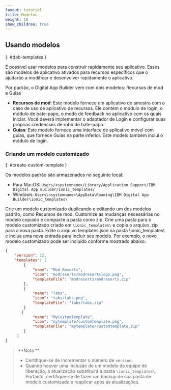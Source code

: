 ```yaml
---
layout: tutorial
title: Modelos
weight: 18
show_children: true
---
```

<!-- NLS_CHARSET=UTF-8 -->
## Usando modelos
{: #dab-templates }

É possível usar modelos para construir rapidamente seu aplicativo. Esses são modelos de aplicativo ativados para recursos específicos que o ajudarão a modificar e desenvolver rapidamente o aplicativo.

Por padrão, o Digital App Builder vem com dois modelos: Recursos de mod e Guias

* **Recursos de mod**: Este modelo fornece um aplicativo de amostra com o caso de uso de aplicativo de recursos. Ele contém o módulo de login, o módulo de bate-papo, o modo de feedback no aplicativo com os quais iniciar. Você deverá implementar o adaptador de Login e configurar suas próprias credenciais de robô de bate-papo. 
* **Guias**: Este modelo fornece uma interface de aplicativo móvel com guias, que fornece Guias na parte inferior. Este modelo também inclui o módulo de login.

### Criando um modelo customizado
{: #create-custom-template }

Os modelos padrão são armazenados no seguinte local:
* Para MacOS: `Users/<systemname>/Library/Application Support/IBM Digital App Builder/ionic_templates/`
* Windows: `Users\<systemname>\AppData\Roaming\IBM Digital App Builder\ionic_templates\`
    
Crie um modelo customizado duplicando e editando um dos modelos padrão, como Recursos de mod.
Customize as mudanças necessárias no modelo copiado e compacte a pasta como zip.
Crie uma pasta para o modelo customizado criado em `\ionic_templates\` e copie o arquivo .zip para a nova pasta.
Edite o arquivo templates.json na pasta \ionic_templates\ e inclua uma nova entrada para incluir seu modelo.
Por exemplo, o novo modelo customizado pode ser incluído conforme mostrado abaixo:

```json
{
    "version": 12,
    "templates": [
        {
            "name": "Mod Resorts",
            "icon": "modresorts/modresortslogo.png",
            "templateFile": "modresorts/modresorts.zip"
        },
        {
            "name": "Tabs",
            "icon": "tabs/tabs.png",
            "templateFile": "tabs/tabs.zip"
        }
       {
            "name": "MyCustomTemplate",
            "icon": "mytemplate/customtemplate.png",
            "templateFile": "mytemplate/customtemplate.zip"
        }
     ]
}
```
>**Nota
**
>* Certifique-se de incrementar o número de `version`. 
>* Quando houver uma inclusão de um modelo da equipe de liberação, a atualização substituirá a pasta `\ionic_templates\`. Portanto, certifique-se de fazer um backup de sua pasta de modelo customizado e reaplicar após as atualizações. 
